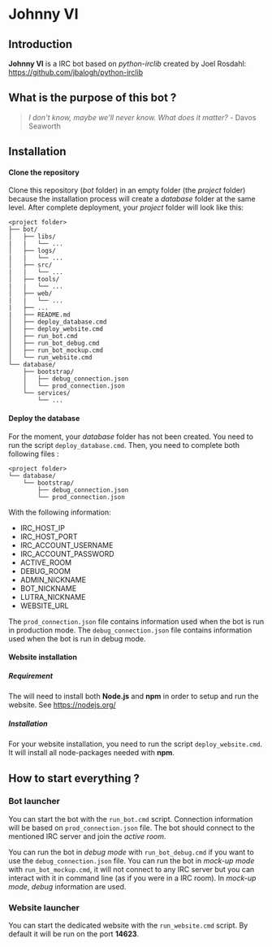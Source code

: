 # Johnny VI

## Introduction

**Johnny VI** is a IRC bot based on *python-irclib* created by Joel Rosdahl: https://github.com/jbalogh/python-irclib

## What is the purpose of this bot ?

> *I don't know, maybe we'll never know. What does it matter?* - Davos Seaworth

## Installation

#### Clone the repository
Clone this repository (*bot* folder) in an empty folder (the *project* folder) because the installation process will create a *database* folder at the same level. After complete deployment, your *project* folder will look like this:

~~~~
<project folder>
├── bot/
│   ├── libs/
|   |   └── ...
│   ├── logs/
|   |   └── ...
│   ├── src/
|   |   └── ...
│   ├── tools/
|   |   └── ...
│   ├── web/
|   |   └── ...
|   ├── ...
|   ├── README.md
│   ├── deploy_database.cmd
│   ├── deploy_website.cmd
│   ├── run_bot.cmd
│   ├── run_bot_debug.cmd
│   ├── run_bot_mockup.cmd
│   └── run_website.cmd
└── database/
    ├── bootstrap/
    │   ├── debug_connection.json
    │   └── prod_connection.json
    └── services/
        └── ...
~~~~

#### Deploy the database
For the moment, your *database* folder has not been created. You need to run the script `deploy_database.cmd`. Then, you need to complete both following files :
~~~~
<project folder>
└── database/
    └── bootstrap/
        ├── debug_connection.json
        └── prod_connection.json
~~~~

With the following information:
- IRC_HOST_IP
- IRC_HOST_PORT
- IRC_ACCOUNT_USERNAME
- IRC_ACCOUNT_PASSWORD
- ACTIVE_ROOM
- DEBUG_ROOM
- ADMIN_NICKNAME
- BOT_NICKNAME
- LUTRA_NICKNAME
- WEBSITE_URL

The `prod_connection.json` file contains information used when the bot is run in production mode.
The `debug_connection.json` file contains information used when the bot is run in debug mode.

#### Website installation
##### Requirement
The will need to install both **Node.js** and **npm** in order to setup and run the website. See https://nodejs.org/

##### Installation
For your website installation, you need to run the script `deploy_website.cmd`. It will install all node-packages needed with **npm**.

## How to start everything ?

### Bot launcher

You can start the bot with the `run_bot.cmd` script. Connection information will be based on `prod_connection.json` file. The bot should connect to the mentioned IRC server and join the *active room*.

You can run the bot in *debug mode* with `run_bot_debug.cmd` if you want to use the `debug_connection.json` file.
You can run the bot in *mock-up mode* with `run_bot_mockup.cmd`, it will not connect to any IRC server but you can interact with it in command line (as if you were in a IRC room). In *mock-up mode*, *debug* information are used.

### Website launcher

You can start the dedicated website with the `run_website.cmd` script. By default it will be run on the port **14623**.
